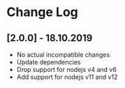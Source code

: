 # Change Log

## [2.0.0] - 18.10.2019

- No actual incompatible changes
- Update dependencies
- Drop support for nodejs v4 and v6
- Add support for nodejs v11 and v12
